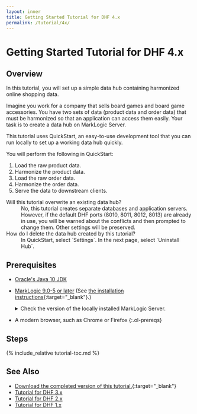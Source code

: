 ```yaml
---
layout: inner
title: Getting Started Tutorial for DHF 4.x
permalink: /tutorial/4x/
---
```


# Getting Started Tutorial for DHF 4.x


## Overview
In this tutorial, you will set up a simple data hub containing harmonized online shopping data.

Imagine you work for a company that sells board games and board game accessories. You have two sets of data (product data and order data) that must be harmonized so that an application can access them easily. Your task is to create a data hub on MarkLogic Server.

This tutorial uses QuickStart, an easy-to-use development tool that you can run locally to set up a working data hub quickly.

You will perform the following in QuickStart:
1. Load the raw product data.
1. Harmonize the product data.
1. Load the raw order data.
1. Harmonize the order data.
1. Serve the data to downstream clients.

<dl>

<dt>Will this tutorial overwrite an existing data hub?</dt>
<dd><span markdown="1">No, this tutorial creates separate databases and application servers. However, if the default DHF ports (8010, 8011, 8012, 8013) are already in use, you will be warned about the conflicts and then prompted to change them. Other settings will be preserved.</span></dd>

<dt>How do I delete the data hub created by this tutorial?</dt>
<dd><span markdown="1">In QuickStart, select `Settings`. In the next page, select `Uninstall Hub`.</span></dd>

</dl>


## Prerequisites

- [Oracle's Java 10 JDK](http://www.oracle.com/technetwork/java/javase/downloads/index.html)

- [MarkLogic 9.0-5 or later](https://developer.marklogic.com/products) (See [the installation instructions](https://docs.marklogic.com/guide/installation){:target="_blank"}.)

  <details><summary>Check the version of the locally installed MarkLogic Server.</summary>
    <div markdown="1">
    1. In a web browser, navigate to [`http://localhost:8001`](http://localhost:8001){:target="_blank"}
    1. Log in, as needed.
    1. Check the version information at the top-left corner of the page.
      ![Check ML Version]({{site.baseurl}}/images/3x/ml-version-check.png)
    </div>
  </details>

- A modern browser, such as Chrome or Firefox
{:.ol-prereqs}


## Steps
{% include_relative tutorial-toc.md %}


## See Also
- [Download the completed version of this tutorial.](https://github.com/marklogic/marklogic-data-hub/tree/develop/examples/online-store){:target="_blank"}
- [Tutorial for DHF 3.x]({{site.baseurl}}/tutorial/3x/)
- [Tutorial for DHF 2.x]({{site.baseurl}}/tutorial/2x/)
- [Tutorial for DHF 1.x]({{site.baseurl}}/tutorial/1x/)

